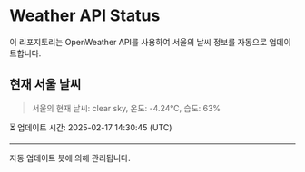 
# Weather API Status

이 리포지토리는 OpenWeather API를 사용하여 서울의 날씨 정보를 자동으로 업데이트합니다.

## 현재 서울 날씨
> 서울의 현재 날씨: clear sky, 온도: -4.24°C, 습도: 63%

⏳ 업데이트 시간: 2025-02-17 14:30:45 (UTC)

---
자동 업데이트 봇에 의해 관리됩니다.
